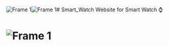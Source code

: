 ![Frame 1](https://github.com/user-attachments/assets/0e2c3034-e510-4032-93d4-f735445fcaef)![Frame 1](https://github.com/user-attachments/assets/d4248f04-6e82-4f30-b042-bd4531a5597b)# Smart_Watch
Website for Smart Watch ⌚
# ![Frame 1](https://github.com/user-attachments/assets/8a1d6678-c423-46e5-86ae-9acf6aa9ef48)
